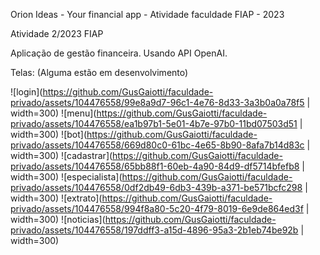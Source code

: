 Orion Ideas - Your financial app - Atividade faculdade FIAP - 2023

Atividade 2/2023 FIAP

Aplicação de gestão financeira.
Usando API OpenAI.

Telas:
(Alguma estão em desenvolvimento)


![login](https://github.com/GusGaiotti/faculdade-privado/assets/104476558/99e8a9d7-96c1-4e76-8d33-3a3b0a0a78f5 | width=300)
![menu](https://github.com/GusGaiotti/faculdade-privado/assets/104476558/ea1b97b1-5e01-4b7e-97b0-11bd07503d51 | width=300)
![bot](https://github.com/GusGaiotti/faculdade-privado/assets/104476558/669d80c0-61bc-4e65-8b90-8afa7b14d83c | width=300)
![cadastrar](https://github.com/GusGaiotti/faculdade-privado/assets/104476558/65bb88f1-60eb-4a90-84d9-df5714bfefb8 | width=300)
![especialista](https://github.com/GusGaiotti/faculdade-privado/assets/104476558/0df2db49-6db3-439b-a371-be571bcfc298 | width=300)
![extrato](https://github.com/GusGaiotti/faculdade-privado/assets/104476558/994f8a80-5c20-4f79-8019-6e9de864ed3f | width=300)
![noticias](https://github.com/GusGaiotti/faculdade-privado/assets/104476558/197ddff3-a15d-4896-95a3-2b1eb74be92b | width=300)


